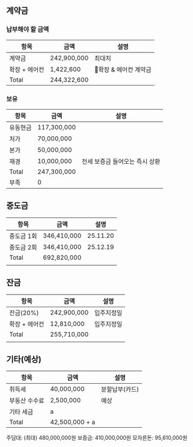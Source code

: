## 계약금
### 납부해야 할 금액

| 항목       | 금액          | 설명            |
| -------- | ----------- | ------------- |
| 계약금      | 242,900,000 | 최대치           |
| 확장 + 에어컨 | 1,422,600   | 확장 & 에어컨 계약금 |
| Total    | 244,322,600 |               |
### 보유

| 항목    | 금액          | 설명                |
| ----- | ----------- | ----------------- |
| 유동현금  | 117,300,000 |                   |
| 처가    | 70,000,000  |                   |
| 본가    | 50,000,000  |                   |
| 재경    | 10,000,000  | 전세 보증금 들어오는 즉시 상환 |
| Total | 247,300,000 |                   |
| 부족    | 0           |                   |
## 중도금

| 항목     | 금액          | 설명       |
| ------ | ----------- | -------- |
| 중도금 1회 | 346,410,000 | 25.11.20 |
| 중도금 2회 | 346,410,000 | 25.12.19 |
| Total  | 692,820,000 |          |
|        |             |          |
## 잔금

| 항목       | 금액          | 설명    |
| -------- | ----------- | ----- |
| 잔금(20%)  | 242,900,000 | 입주지정일 |
| 확장 + 에어컨 | 12,810,000  | 입주지정일 |
| Total    | 255,710,000 |       |
|          |             |       |

## 기타(예상)

| 항목      | 금액             | 설명       |
| ------- | -------------- | -------- |
| 취득세     | 40,000,000     | 분할납부(카드) |
| 부동산 수수료 | 2,500,000      | 예상       |
| 기타 세금   | a              |          |
| Total   | 42,500,000 + a |          |

주담대: (최대) 480,000,000원
보증금: 410,000,000원
모자른돈: 95,610,000원
